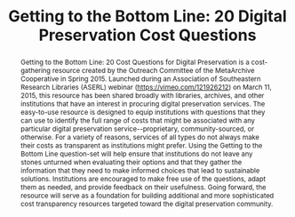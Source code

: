 ---
abstract: 'Getting to the Bottom Line: 20 Cost Questions for Digital Preservation
  is a cost-gathering resource created by the Outreach Committee of the MetaArchive
  Cooperative in Spring 2015.  Launched during an Association of Southeastern Research
  Libraries (ASERL) webinar (https://vimeo.com/121926212) on

  March 11, 2015, this resource has been shared broadly with libraries, archives,
  and other institutions that have an interest in procuring digital preservation services.
  The easy-to-use resource

  is designed to equip institutions with questions that they can use

  to identify the full range of costs that might be associated with any particular
  digital preservation service--proprietary, community-sourced, or otherwise. For
  a variety of reasons, services of all

  types do not always make their costs as transparent as institutions might prefer.
  Using the Getting to the Bottom Line question-set will help ensure that institutions
  do not leave any stones unturned when evaluating their options and that they gather
  the information

  that they need to make informed choices that lead to sustainable

  solutions. Institutions are encouraged to make free use of the questions, adapt
  them as needed, and provide feedback on their usefulness. Going forward, the resource
  will serve as a foundation

  for building additional and more sophisticated cost transparency

  resources targeted toward the digital preservation community.'
creators:
- Schultz, Matt
- Trehub, Aaron
- Skinner, Katherine
date: null
document_url: https://services.phaidra.univie.ac.at/api/object/o:429558/download
grand_parent: iPRES
institutions: []
keywords:
- economics. digital preservation costs
landing_page_url: https://phaidra.univie.ac.at/o:429558
language: eng
layout: publication
license: CC BY 4.0 International
notes_url: null
parent: iPRES 2015
presentation_url: null
publication_type: paper
size: 198146
source_name: iPRES
title: 'Getting to the Bottom Line: 20 Digital Preservation Cost Questions'
year: 2015
---